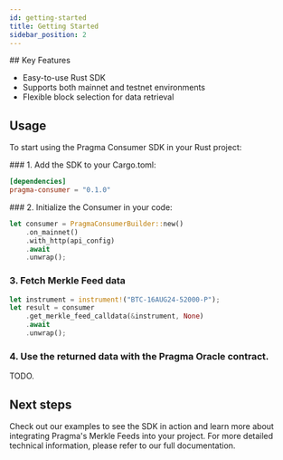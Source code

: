 ```yaml
---
id: getting-started
title: Getting Started
sidebar_position: 2
---
```


## Key Features

* Easy-to-use Rust SDK
* Supports both mainnet and testnet environments
* Flexible block selection for data retrieval

## Usage

To start using the Pragma Consumer SDK in your Rust project:

### 1. Add the SDK to your Cargo.toml:

```toml
[dependencies]
pragma-consumer = "0.1.0"
```


### 2. Initialize the Consumer in your code:

```rust
let consumer = PragmaConsumerBuilder::new()
    .on_mainnet()
    .with_http(api_config)
    .await
    .unwrap();
```

### 3. Fetch Merkle Feed data

```rust
let instrument = instrument!("BTC-16AUG24-52000-P");
let result = consumer
    .get_merkle_feed_calldata(&instrument, None)
    .await
    .unwrap();
```

### 4. Use the returned data with the Pragma Oracle contract.

TODO.

## Next steps

Check out our examples to see the SDK in action and learn more about integrating Pragma's Merkle Feeds into your project.
For more detailed technical information, please refer to our full documentation.


